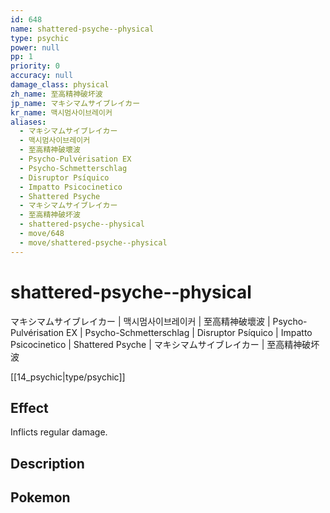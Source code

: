 ```yaml
---
id: 648
name: shattered-psyche--physical
type: psychic
power: null
pp: 1
priority: 0
accuracy: null
damage_class: physical
zh_name: 至高精神破坏波
jp_name: マキシマムサイブレイカー
kr_name: 맥시멈사이브레이커
aliases:
  - マキシマムサイブレイカー
  - 맥시멈사이브레이커
  - 至高精神破壞波
  - Psycho-Pulvérisation EX
  - Psycho-Schmetterschlag
  - Disruptor Psíquico
  - Impatto Psicocinetico
  - Shattered Psyche
  - マキシマムサイブレイカー
  - 至高精神破坏波
  - shattered-psyche--physical
  - move/648
  - move/shattered-psyche--physical
---
```

# shattered-psyche--physical
    
マキシマムサイブレイカー | 맥시멈사이브레이커 | 至高精神破壞波 | Psycho-Pulvérisation EX | Psycho-Schmetterschlag | Disruptor Psíquico | Impatto Psicocinetico | Shattered Psyche | マキシマムサイブレイカー | 至高精神破坏波

[[14_psychic|type/psychic]]

## Effect

Inflicts regular damage.

## Description



## Pokemon



